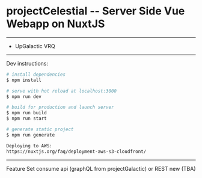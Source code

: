 # projectCelestial -- Server Side Vue Webapp on NuxtJS
***
* UpGalactic VRQ
***

Dev instructions:
```bash
# install dependencies
$ npm install

# serve with hot reload at localhost:3000
$ npm run dev

# build for production and launch server
$ npm run build
$ npm run start

# generate static project
$ npm run generate

Deploying to AWS:
https://nuxtjs.org/faq/deployment-aws-s3-cloudfront/
```



***
Feature Set 
consume api (graphQL from projectGalactic) or REST new (TBA)
